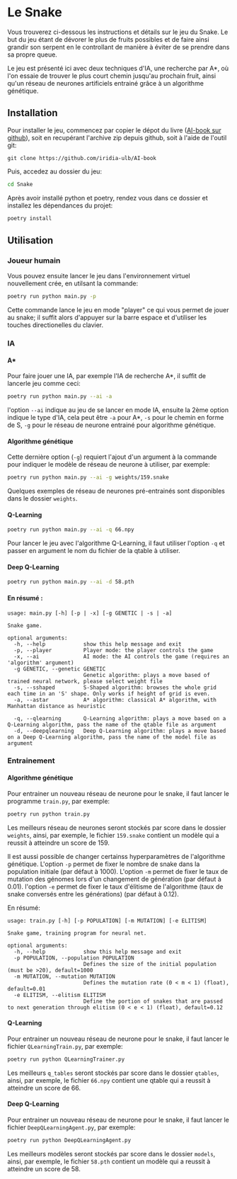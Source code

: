 # Le Snake

Vous trouverez ci-dessous les instructions et détails sur le jeu du Snake.
Le but du jeu étant de dévorer le plus de fruits possibles et de faire ainsi grandir
son serpent en le controllant de manière à éviter de se prendre dans sa propre queue.

Le jeu est présenté ici avec deux techniques d'IA, une recherche par A\*, où l'on essaie
de trouver le plus court chemin jusqu'au prochain fruit, ainsi qu'un réseau de neurones
artificiels entrainé grâce à un algorithme génétique.

## Installation

Pour installer le jeu, commencez par copier le dépot du livre ([AI-book sur github][ia-gh]),
soit en recupérant l'archive zip depuis github, soit à l'aide de l'outil git:

```
git clone https://github.com/iridia-ulb/AI-book
```

Puis, accedez au dossier du jeu:

```bash
cd Snake
```

Après avoir installé python et poetry, rendez vous dans ce dossier et installez les
dépendances du projet:

```bash
poetry install
```

## Utilisation

### Joueur humain

Vous pouvez ensuite lancer le jeu dans l'environnement virtuel nouvellement
crée, en utilsant la commande:

```bash
poetry run python main.py -p
```

Cette commande lance le jeu en mode "player" ce qui vous permet de jouer au
snake; il suffit alors d'appuyer sur la barre espace et d'utiliser les touches
directionelles du clavier.

### IA


#### A\*
Pour faire jouer une IA, par exemple l'IA de recherche A\*, il suffit de
lancerle jeu comme ceci:

```bash
poetry run python main.py --ai -a
```

l'option `--ai` indique au jeu de se lancer en mode IA, ensuite la 2ème option
indique le type d'IA, cela peut être `-a` pour A\*, `-s` pour le chemin en forme
de S, `-g` pour le réseau de neurone entrainé pour algorithme génétique.


#### Algorithme génétique
Cette dernière option (`-g`) requiert l'ajout d'un argument à la commande pour indiquer
le modèle de réseau de neurone à utiliser, par exemple:

```bash
poetry run python main.py --ai -g weights/159.snake 
```

Quelques exemples de réseau de neurones pré-entrainés sont disponibles dans
le dossier `weights`.

#### Q-Learning
```bash
poetry run python main.py --ai -q 66.npy 
```

Pour lancer le jeu avec l'algorithme Q-Learning, il faut utiliser l'option `-q` et passer en argument le nom du fichier de la qtable à utiliser.

#### Deep Q-Learning
```bash
poetry run python main.py --ai -d 58.pth 
```

#### En résumé :

```
usage: main.py [-h] [-p | -x] [-g GENETIC | -s | -a]

Snake game.

optional arguments:
  -h, --help            show this help message and exit
  -p, --player          Player mode: the player controls the game
  -x, --ai              AI mode: the AI controls the game (requires an 'algorithm' argument)
  -g GENETIC, --genetic GENETIC
                        Genetic algorithm: plays a move based of trained neural network, please select weight file
  -s, --sshaped         S-Shaped algorithm: browses the whole grid each time in an 'S' shape. Only works if height of grid is even.
  -a, --astar           A* algorithm: classical A* algorithm, with Manhattan distance as heuristic
  
  -q, --qlearning       Q-Learning algorithm: plays a move based on a Q-Learning algorithm, pass the name of the qtable file as argument
  -d, --deepqlearning   Deep Q-Learning algorithm: plays a move based on a Deep Q-Learning algorithm, pass the name of the model file as argument

```

### Entrainement

#### Algorithme génétique
Pour entrainer un nouveau réseau de neurone pour le snake, il faut lancer le
programme `train.py`, par exemple:

```bash
poetry run python train.py 
```

Les meilleurs réseau de neurones seront stockés par score dans le dossier
`weights`, ainsi, par exemple, le fichier `159.snake` contient un modèle
qui a reussit à atteindre un score de 159.

Il est aussi possible de changer certainss hyperparamètres de l'algorithme
génétique.
L'option `-p` permet de fixer le nombre de snake dans la population initiale
(par défaut à 1000).
L'option `-m` permet de fixer le taux de mutation des génomes lors d'un
changement de génération (par défaut à 0.01).
l'option `-e` permet de fixer le taux d'élitisme de l'algorithme (taux de snake
conversés entre les générations) (par défaut à 0.12).

En résumé:

```
usage: train.py [-h] [-p POPULATION] [-m MUTATION] [-e ELITISM]

Snake game, training program for neural net.

optional arguments:
  -h, --help            show this help message and exit
  -p POPULATION, --population POPULATION
                        Defines the size of the initial population (must be >20), default=1000
  -m MUTATION, --mutation MUTATION
                        Defines the mutation rate (0 < m < 1) (float), default=0.01
  -e ELITISM, --elitism ELITISM
                        Define the portion of snakes that are passed to next generation through elitism (0 < e < 1) (float), default=0.12

```

#### Q-Learning
Pour entrainer un nouveau réseau de neurone pour le snake, il faut lancer le fichier `QLearningTrain.py`, par exemple:

```bash
poetry run python QLearningTrainer.py 
```

Les meilleurs `q_tables` seront stockés par score dans le dossier `qtables`, ainsi, par exemple, le fichier `66.npy` contient une qtable qui a reussit à atteindre un score de 66.

#### Deep Q-Learning
Pour entrainer un nouveau réseau de neurone pour le snake, il faut lancer le fichier `DeepQLearningAgent.py`, par exemple:

```bash
poetry run python DeepQLearningAgent.py 
```

Les meilleurs modèles seront stockés par score dans le dossier `models`, ainsi, par exemple, le fichier `58.pth` contient un modèle qui a reussit à atteindre un score de 58.

[ia-gh]: https://github.com/iridia-ulb/AI-book
